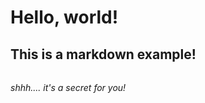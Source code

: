 # Hello, world!
## This is a markdown example!
### <h3>
#### <h4>
##### <h5>
###### <h6> shhh.... it's a secret for you!
